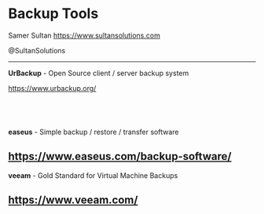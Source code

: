 # Backup Tools 

Samer Sultan
https://www.sultansolutions.com

@SultanSolutions

---

**UrBackup** - Open Source client / server backup system

https://www.urbackup.org/

&nbsp;
&nbsp;
---

**easeus** - Simple backup / restore / transfer software 

https://www.easeus.com/backup-software/
&nbsp;
&nbsp;
---

**veeam** - Gold Standard for Virtual Machine Backups 

https://www.veeam.com/
&nbsp;
&nbsp;
---
